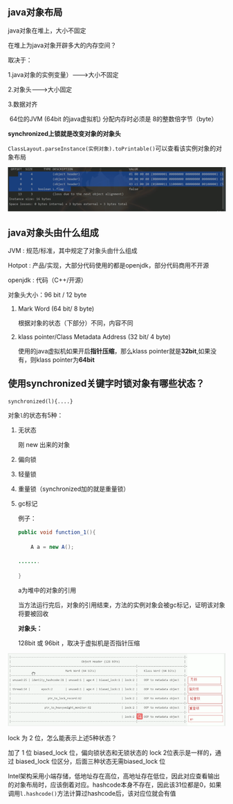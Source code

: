 ## java对象布局

java对象在堆上，大小不固定

在堆上为java对象开辟多大的内存空间？

取决于：

1.java对象的实例变量）--->大小不固定

2.对象头--->大小固定

3.数据对齐

​	64位的JVM (64bit 的java虚拟机) 分配内存时必须是	8的整数倍字节（byte）



**synchronized上锁就是改变对象的对象头**

`ClassLayout.parseInstance(实例对象).toPrintable()`可以查看该实例对象的对象布局

![image-20211229213710626](synchronized关键字底层.assets/image-20211229213710626.png)

## java对象头由什么组成

JVM	:	规范/标准，其中规定了对象头由什么组成

Hotpot	:	产品/实现，大部分代码使用的都是openjdk，部分代码商用不开源

openjdk	:	代码（C++/开源）

对象头大小：96 bit / 12 byte

1. Mark Word (64 bit/ 8 byte)

   根据对象的状态（下部分）不同，内容不同

2. klass pointer/Class Metadata Address (32 bit/ 4 byte)

   使用的java虚拟机如果开启**指针压缩**，那么klass pointer就是**32bit**,如果没有，则klass pointer为**64bit**

## 使用synchronized关键字时锁对象有哪些状态？

`synchronized(l){....}`

对象`l`的状态有5种：

1. 无状态

   刚 new 出来的对象

2. 偏向锁

3. 轻量锁

4. 重量锁（synchronized加的就是重量锁）

5. gc标记

   例子：

   ```java
   public void function_1(){
   
   ​	A a = new A();
   
   .......
   
   }
   ```

   a为堆中的对象的引用

   当方法运行完后，对象的引用结束，方法的实例对象会被gc标记，证明该对象将要被回收

   

   **对象头：**

   128bit 或 96bit ，取决于虚拟机是否指针压缩

![image-20211230210244895](synchronized关键字底层.assets/image-20211230210244895.png)

lock 为 2 位，怎么能表示上述5种状态？

加了 1 位 biased_lock 位，偏向锁状态和无锁状态的 lock 2位表示是一样的，通过 biased_lock 位区分，后面三种状态无需biased_lock 位

Intel架构采用小端存储，低地址存在高位，高地址存在低位，因此对应查看输出的对象布局时，应该倒着对应。hashcode本身不存在，因此该31位都是0，如果调用`l.hashcode()`方法计算过hashcode后，该对应位就会有值
